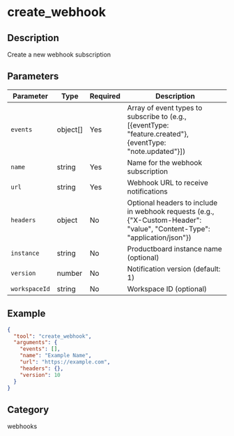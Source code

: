# create_webhook

## Description

Create a new webhook subscription

## Parameters

| Parameter     | Type     | Required | Description                                                                                                              |
| ------------- | -------- | -------- | ------------------------------------------------------------------------------------------------------------------------ |
| `events`      | object[] | Yes      | Array of event types to subscribe to (e.g., [{eventType: "feature.created"}, {eventType: "note.updated"}])               |
| `name`        | string   | Yes      | Name for the webhook subscription                                                                                        |
| `url`         | string   | Yes      | Webhook URL to receive notifications                                                                                     |
| `headers`     | object   | No       | Optional headers to include in webhook requests (e.g., {"X-Custom-Header": "value", "Content-Type": "application/json"}) |
| `instance`    | string   | No       | Productboard instance name (optional)                                                                                    |
| `version`     | number   | No       | Notification version (default: 1)                                                                                        |
| `workspaceId` | string   | No       | Workspace ID (optional)                                                                                                  |

## Example

```json
{
  "tool": "create_webhook",
  "arguments": {
    "events": [],
    "name": "Example Name",
    "url": "https://example.com",
    "headers": {},
    "version": 10
  }
}
```

## Category

webhooks
